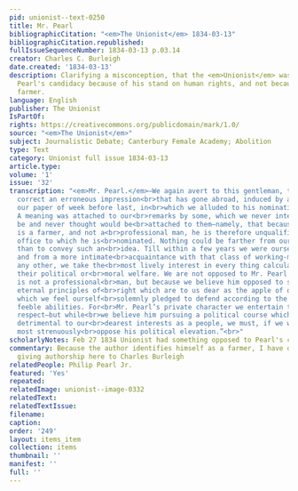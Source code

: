 ```yaml
---
pid: unionist--text-0250
title: Mr. Pearl
bibliographicCitation: "<em>The Unionist</em> 1834-03-13"
bibliographicCitation.republished: 
fullIssueSequenceNumber: 1834-03-13 p.03.14
creator: Charles C. Burleigh
date.created: '1834-03-13'
description: Clarifying a misconception, that the <em>Unionist</em> was opposed to
  Pearl's candidacy because of his stand on human rights, and not because he was a
  farmer.
language: English
publisher: The Unionist
IsPartOf: 
rights: https://creativecommons.org/publicdomain/mark/1.0/
source: "<em>The Unionist</em>"
subject: Journalistic Debate; Canterbury Female Academy; Abolition
type: Text
category: Unionist full issue 1834-03-13
article.type: 
volume: '1'
issue: '32'
transcription: "<em>Mr. Pearl.</em>—We again avert to this gentleman, that we may
  correct an erroneous impression<br>that has gone abroad, induced by an article in
  our paper of week before last, in<br>which we alluded to his nomination for Senator.
  A meaning was attached to our<br>remarks by some, which we never intended should
  be and never thought would be<br>attached to them—namely, that because Mr. Pearl
  is a farmer, and not a<br>professional man, he is therefore unqualified for the
  office to which he is<br>nominated. Nothing could be farther from our intention
  than to convey such an<br>idea. Till within a few years we were ourself a farmer,
  and from a more intimate<br>acquaintance with that class of working-men than with
  any other, we take the<br>most lively interest in every thing calculated to promote
  their political or<br>moral welfare. We are not opposed to Mr. Pearl because he
  is not a professional<br>man, but because we believe him opposed to some of those
  eternal principles of<br>right which are to us dear as the apple of our eye, and
  which we feel ourself<br>solemnly pledged to defend according to the best of our
  feeble abilities. For<br>Mr. Pearl’s private character we entertain the most unfeigned
  respect—but while<br>we believe him pursuing a political course which we consider
  detrimental to our<br>dearest interests as a people, we must, if we would be honest,
  most strenuously<br>oppose his political elevation.”<br>"
scholarlyNotes: Feb 27 1834 Unionist had something opposed to Pearl's candidacy
commentary: Because the author identifies himself as a farmer, I have defaulted to
  giving authorship here to Charles Burleigh
relatedPeople: Philip Pearl Jr.
featured: 'Yes'
repeated: 
relatedImage: unionist--image-0332
relatedText: 
relatedTextIssue: 
filename: 
caption: 
order: '249'
layout: items_item
collection: items
thumbnail: ''
manifest: ''
full: ''
---
```

